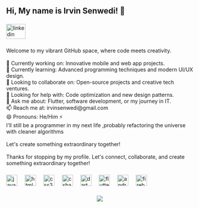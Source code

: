 <h2 align="left">Hi, My name is Irvin Senwedi! 👋</h2>

###

<div align="left">
  <a href="linkedin.com/in/irvin-senwedi-3641b2170" target="_blank">
    <img src="https://raw.githubusercontent.com/maurodesouza/profile-readme-generator/master/src/assets/icons/social/linkedin/default.svg" width="52" height="40" alt="linkedin logo"  />
  </a>
</div>

###

<p align="left">Welcome to my vibrant GitHub space, where code meets creativity.<br><br>🔭 Currently working on: Innovative mobile and web app projects.<br> 🌱 Currently learning: Advanced programming techniques and modern UI/UX design.<br> 👯 Looking to collaborate on: Open-source projects and creative tech ventures.<br> 🤔 Looking for help with: Code optimization and new design patterns.<br> 💬 Ask me about: Flutter, software development, or my journey in IT.<br> 📫 Reach me at: irvinsenwedi@gmail.com <br>😄 Pronouns: He/Him ⚡<br> I'll still be a programmer in my next life ,probably refactoring the universe with cleaner algorithms<br><br>Let's create something extraordinary together!<br><br>Thanks for stopping by my profile. Let's connect, collaborate, and create something extraordinary together!</p>

###

<div align="left">
  <img src="https://cdn.jsdelivr.net/gh/devicons/devicon/icons/javascript/javascript-original.svg" height="30" alt="javascript logo"  />
  <img width="12" />
  <img src="https://cdn.jsdelivr.net/gh/devicons/devicon/icons/html5/html5-original.svg" height="30" alt="html5 logo"  />
  <img width="12" />
  <img src="https://cdn.jsdelivr.net/gh/devicons/devicon/icons/css3/css3-original.svg" height="30" alt="css3 logo"  />
  <img width="12" />
  <img src="https://cdn.jsdelivr.net/gh/devicons/devicon/icons/csharp/csharp-original.svg" height="30" alt="csharp logo"  />
  <img width="12" />
  <img src="https://cdn.jsdelivr.net/gh/devicons/devicon/icons/dart/dart-original.svg" height="30" alt="dart logo"  />
  <img width="12" />
  <img src="https://cdn.jsdelivr.net/gh/devicons/devicon/icons/flutter/flutter-original.svg" height="30" alt="flutter logo"  />
  <img width="12" />
  <img src="https://cdn.jsdelivr.net/gh/devicons/devicon/icons/androidstudio/androidstudio-original.svg" height="30" alt="androidstudio logo"  />
  <img width="12" />
  <img src="https://cdn.jsdelivr.net/gh/devicons/devicon/icons/firebase/firebase-plain.svg" height="30" alt="firebase logo"  />
</div>

###



###

<div align="center">
  <img src="https://profile-counter.glitch.me/khulow/count.svg?"  />
</div>

###
<!--
**Khulow/Khulow** is a ✨ _special_ ✨ repository because its `README.md` (this file) appears on your GitHub profile.

Here are some ideas to get you started:

- 🔭 I’m currently working on ...
- 🌱 I’m currently learning ...
- 👯 I’m looking to collaborate on ...
- 🤔 I’m looking for help with ...
- 💬 Ask me about ...
- 📫 How to reach me: ...
- 😄 Pronouns: ...
- ⚡ Fun fact: ...
-->
